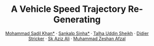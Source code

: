 <div align="center">

# A Vehicle Speed Trajectory Re-Generating


[Mohammad Sadil Khan*](https://scholar.google.com/citations?user=XIDQo_IAAAAJ&hl=en&authuser=1) · [Sankalp Sinha*](https://scholar.google.com/citations?user=QYcfOjEAAAAJ&hl=en&authuser=1&oi=ao) · [Talha Uddin Sheikh](https://scholar.google.com/citations?hl=en&authuser=1&user=yW7VfAgAAAAJ) · [Didier Stricker](https://scholar.google.com/citations?hl=en&authuser=1&user=ImhXfxgAAAAJ) · [Sk Aziz Ali](https://scholar.google.com/citations?hl=en&authuser=1&user=zywjMeMAAAAJ) · [Muhammad Zeshan Afzal](https://scholar.google.com/citations?user=kHMVj6oAAAAJ&hl=en&authuser=1&oi=ao)
